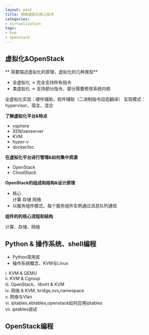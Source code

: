 ```yaml
---                                                                               
layout: post
title: 网络虚拟化核心技术
categories:
- Virtualization
tags:
- kvm
- openstack
---
```


## 虚拟化&OpenStack

** 简要描述虚拟化的原理，虚拟化的几种类型**

+ 全虚拟化 -> 完全支持所有指令
+ 类虚拟化 -> 支持部分指令，部分需要修改系统内核

全虚拟化实现：硬件辅助，软件辅助（二进制指令动态翻译）
实现模式：hypervisor，宿主，混合

**了解虚拟化平台&特点**

+ vsphere
+ XEN/xenserver
+ KVM
+ hyper-v
+ docker/lxc

**在虚拟化平台进行管理&如何集中资源**

+ OpenStack
+ CloudStack

**OpenStack的组成和结构&设计原理**

+ 核心    
计算 存储 网络
+ 以服务组件模式，每个服务组件实例通过消息队列通信

**组件的的核心流程和结构**

计算、存储、网络

## Python & 操作系统、shell编程

+ Python常用库
+ 操作系统概念、KVM与Linux    

 i.   KVM & QEMU    
ii.  KVM & Cgroup    
iii. OpenStack、libvirt & KVM    
iv.  网络 & KVM, bridge,ovs,namespace    
 v.   网络与Vlan    
vi.  iptables,ebtables,openstack如何应用iptables    
vii. iptables调试   

## OpenStack编程